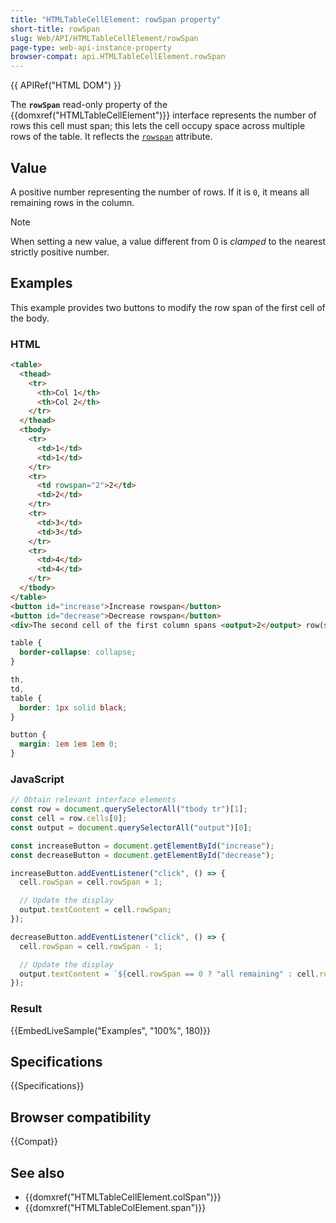```yaml
---
title: "HTMLTableCellElement: rowSpan property"
short-title: rowSpan
slug: Web/API/HTMLTableCellElement/rowSpan
page-type: web-api-instance-property
browser-compat: api.HTMLTableCellElement.rowSpan
---
```


{{ APIRef("HTML DOM") }}

The **`rowSpan`** read-only property of the {{domxref("HTMLTableCellElement")}} interface represents the number of rows this cell must span; this lets the cell occupy space across multiple rows of the table. It reflects the [`rowspan`](/en-US/docs/Web/HTML/Reference/Element/td#colspan) attribute.

## Value

A positive number representing the number of rows. If it is `0`, it means all remaining rows in the column.

> [!NOTE]
> When setting a new value, a value different from 0 is _clamped_ to the nearest strictly positive number.

## Examples

This example provides two buttons to modify the row span of the first cell of the body.

### HTML

```html
<table>
  <thead>
    <tr>
      <th>Col 1</th>
      <th>Col 2</th>
    </tr>
  </thead>
  <tbody>
    <tr>
      <td>1</td>
      <td>1</td>
    </tr>
    <tr>
      <td rowspan="2">2</td>
      <td>2</td>
    </tr>
    <tr>
      <td>3</td>
      <td>3</td>
    </tr>
    <tr>
      <td>4</td>
      <td>4</td>
    </tr>
  </tbody>
</table>
<button id="increase">Increase rowspan</button>
<button id="decrease">Decrease rowspan</button>
<div>The second cell of the first column spans <output>2</output> row(s).</div>
```

```css hidden
table {
  border-collapse: collapse;
}

th,
td,
table {
  border: 1px solid black;
}

button {
  margin: 1em 1em 1em 0;
}
```

### JavaScript

```js
// Obtain relevant interface elements
const row = document.querySelectorAll("tbody tr")[1];
const cell = row.cells[0];
const output = document.querySelectorAll("output")[0];

const increaseButton = document.getElementById("increase");
const decreaseButton = document.getElementById("decrease");

increaseButton.addEventListener("click", () => {
  cell.rowSpan = cell.rowSpan + 1;

  // Update the display
  output.textContent = cell.rowSpan;
});

decreaseButton.addEventListener("click", () => {
  cell.rowSpan = cell.rowSpan - 1;

  // Update the display
  output.textContent = `${cell.rowSpan == 0 ? "all remaining" : cell.rowSpan}`;
});
```

### Result

{{EmbedLiveSample("Examples", "100%", 180)}}

## Specifications

{{Specifications}}

## Browser compatibility

{{Compat}}

## See also

- {{domxref("HTMLTableCellElement.colSpan")}}
- {{domxref("HTMLTableColElement.span")}}
